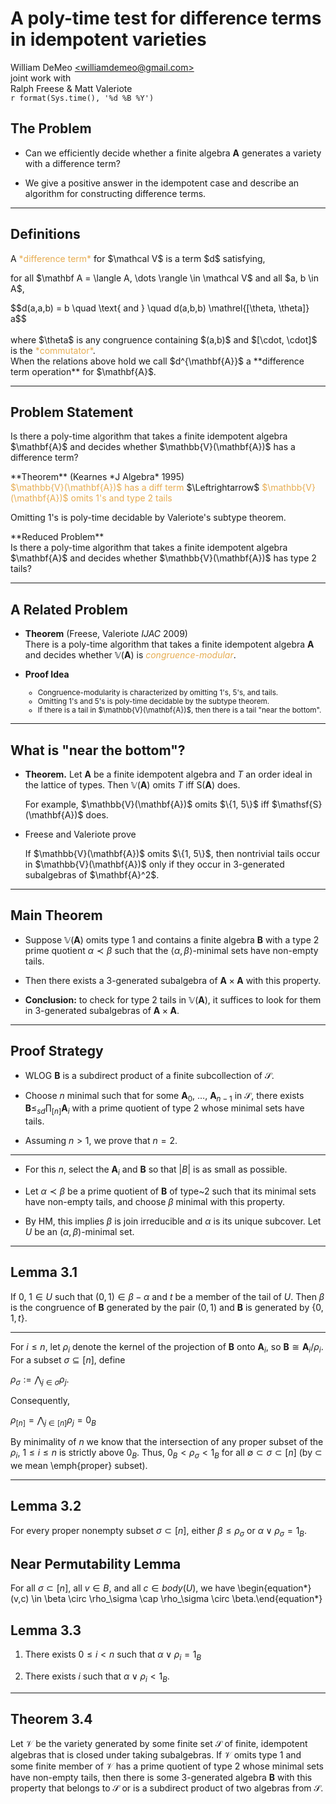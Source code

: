 # A poly-time test for difference terms in idempotent varieties
William DeMeo [&lt;williamdemeo@gmail.com&gt;](mailto:williamdemeo@gmail.com)  
joint work with<br> Ralph Freese & Matt Valeriote  
`r format(Sys.time(), '%d %B %Y')`  

## The Problem

- Can we efficiently decide whether a finite algebra $\mathbf{A}$ generates
  a variety with a difference term?

- We give a positive answer in the idempotent case and describe 
  an algorithm for constructing difference terms. 

---

## Definitions

<div class="fragment" align="left">A  <a style="color:#e7ad52">*difference term*</a> for $\mathcal V$ is a term $d$ satisfying,
  <p>
  for all $\mathbf A = \langle A, \dots \rangle \in \mathcal V$ and all $a, b \in A$, 
  </p>
  $$d(a,a,b) = b \quad \text{ and } \quad
  d(a,b,b) \mathrel{[\theta, \theta]} a$$
  </div>
  <br>
  <div class="fragment" align="left">where $\theta$ is any congruence containing $(a,b)$ and $[\cdot, \cdot]$ is the <a style="color:#e7ad52">*commutator*</a>.</div>


<aside class="notes"> When the relations above hold we call $d^{\mathbf{A}}$
a **difference term operation** for $\mathbf{A}$.
</aside>

---

## Problem Statement
<div class="fragment" align="left">
  Is there a poly-time algorithm that takes a finite
  idempotent algebra $\mathbf{A}$ and decides 
  whether $\mathbb{V}(\mathbf{A})$ has a difference term?
</div>

<p>

<div class="fragment" align="left">
  **Theorem** (Kearnes *J Algebra* 1995) 
  <br>
  <a style="color:#e7ad52">$\mathbb{V}(\mathbf{A})$ has a diff term</a>
  $\Leftrightarrow$ <a style="color:#e7ad52"> $\mathbb{V}(\mathbf{A})$ omits 1's and type 2 tails</a>
</div>

<p>

<div class="fragment" align="left">
  Omitting 1's is poly-time decidable by Valeriote's subtype theorem.
</div>

<p>

<div class="fragment" align="left">
  **Reduced Problem** <br>
  Is there a poly-time algorithm that takes a finite 
  idempotent algebra $\mathbf{A}$ and decides whether 
  $\mathbb{V}(\mathbf{A})$ has type 2 tails?
</div>

---

## A Related Problem

+ **Theorem** (Freese, Valeriote *IJAC* 2009)<br>
  There is a poly-time algorithm that takes a finite
  idempotent algebra $\mathbf{A}$ and decides whether $\mathbb{V}(\mathbf{A})$ is 
  <a style="color:#e7ad52">*congruence-modular*</a>.

+ **Proof Idea**
  <small>
  <ul> 
    <li>Congruence-modularity is characterized by omitting 1's, 5's, and tails.</li>
    <li> Omitting 1's and 5's is poly-time decidable by the subtype theorem.</li>
    <li> If there is a tail in $\mathbb{V}(\mathbf{A})$, then there is a tail
         "near the bottom".</li>
  </ul>
  </small>

---

## What is "near the bottom"?

- **Theorem.** Let $\mathbf{A}$ be a finite idempotent algebra and $T$ an order ideal in the
  lattice of types. Then $\mathbb{V}(\mathbf{A})$ omits $T$ iff $\mathsf{S}(\mathbf{A})$
  does.
  <p>
  For example, $\mathbb{V}(\mathbf{A})$ omits $\{1, 5\}$ iff $\mathsf{S}(\mathbf{A})$ 
  does.
  </p>

- Freese and Valeriote prove
  <p>
  If $\mathbb{V}(\mathbf{A})$ omits $\{1, 5\}$, 
  then nontrivial tails occur in $\mathbb{V}(\mathbf{A})$ only if they occur
  in 3-generated subalgebras of $\mathbf{A}^2$.</p>

---

## Main Theorem

- Suppose $\mathbb{V}(\mathbf A)$ omits type 1 and contains a finite
  algebra $\mathbf{B}$ with a type 2 prime quotient $\alpha \prec \beta$
  such that the $\langle \alpha, \beta \rangle$-minimal sets have non-empty tails.
  
- Then there exists a 3-generated subalgebra of $\mathbf A \times \mathbf A$
  with this property.
  
- **Conclusion:** to check for type 2 tails in $\mathbb{V}(\mathbf A)$, it suffices 
  to look for them in 3-generated subalgebras of $\mathbf A \times \mathbf A$.

---

## Proof Strategy

- WLOG $\mathbf{B}$ is a subdirect
  product of a finite subcollection of $\mathcal S$. 

- Choose $n$ minimal such that for some $\mathbf{A}_0$,
  $\dots$, $\mathbf{A}_{n-1}$ in $\mathcal S$, there exists
  $\mathbf{B} \leq_{sd} \prod_{[n]} \mathbf{A}_i$
  with a prime quotient of type 2 whose minimal sets have tails.
  
- Assuming $n > 1$, we prove that $n = 2$.

---

- For this $n$, select the $\mathbf{A}_i$ and $\mathbf{B}$ so that $|B|$ is as small as possible.

- Let $\alpha \prec \beta$ be a prime quotient of $\mathbf{B}$ 
  of type~2 such that its minimal sets have
  non-empty tails, and choose $\beta$ minimal with this property.

- By HM, this implies $\beta$ is join 
  irreducible and $\alpha$ is its unique subcover.
  Let $U$ be an $(\alpha, \beta)$-minimal set. 

---

## Lemma 3.1

If $0$, $1 \in U$ such that $(0,1) \in \beta - \alpha$ and
$t$ be a member of the tail of $U$. Then $\beta$ is the 
congruence of $\mathbf{B}$
generated by the pair $(0,1)$ and $\mathbf{B}$ is generated 
by $\{0, 1, t\}$.

---

For $i \leq n$, let $\rho_i$ 
denote the kernel of the projection of $\mathbf{B}$ onto $\mathbf{A}_i$,
so $\mathbf{B} \cong \mathbf{A}_i/\rho_i$.
For a subset $\sigma \subseteq [n]$, define

$\rho_\sigma := \bigwedge_{j\in \sigma} \rho_j.$

Consequently,

$\rho_{[n]} = \bigwedge_{j\in [n]}\rho_j = 0_{B}$

By minimality of $n$ we know that the intersection of any  proper subset of the
$\rho_i$, $1 \leq i \leq n$ is strictly above $0_B$.  Thus,
$0_B < \rho_\sigma < 1_B$ for all 
$\emptyset \subset \sigma\subset [n]$
(by $\subset$ we mean \emph{proper} subset).

---

## Lemma 3.2
  For every proper nonempty subset $\sigma \subset [n]$,
  either $\beta \leq \rho_\sigma$ or $\alpha \vee \rho_\sigma = 1_B$.

## Near Permutability Lemma

For all $\sigma \subset [n]$, all $v\in B$, and all $c\in body(U)$, we have
\begin{equation*}(v,c) \in \beta \circ \rho_\sigma \cap \rho_\sigma \circ \beta.\end{equation*}

## Lemma 3.3

1. There exists $0 \leq i < n$ such that $\alpha \vee \rho_i = 1_B$

2. There exists $i$ such that $\alpha \vee \rho_i < 1_B$.

---

## Theorem 3.4

Let $\mathcal V$ be the variety generated by some finite set $\mathcal S$ of finite,
idempotent algebras that is closed under taking subalgebras. If $\mathcal V$
omits type 1 and some finite member of $\mathcal V$ has a prime quotient 
of type 2 whose minimal sets have non-empty tails, then there is some
3-generated algebra $\mathbf{B}$ with this property that belongs to $\mathcal S$ or 
is a subdirect product of two algebras from $\mathcal S$. 



